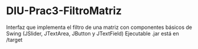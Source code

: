 # DIU-Prac3-FiltroMatriz
Interfaz que implementa el filtro de una matriz con componentes básicos de Swing (JSlider, JTextArea, JButton y JTextField)
Ejecutable .jar está en /target
